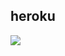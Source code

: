 ## heroku
[![](https://www.herokucdn.com/deploy/button.png)](https://heroku.com/deploy?template=https://github.com/Rpdees/hpds.git)
